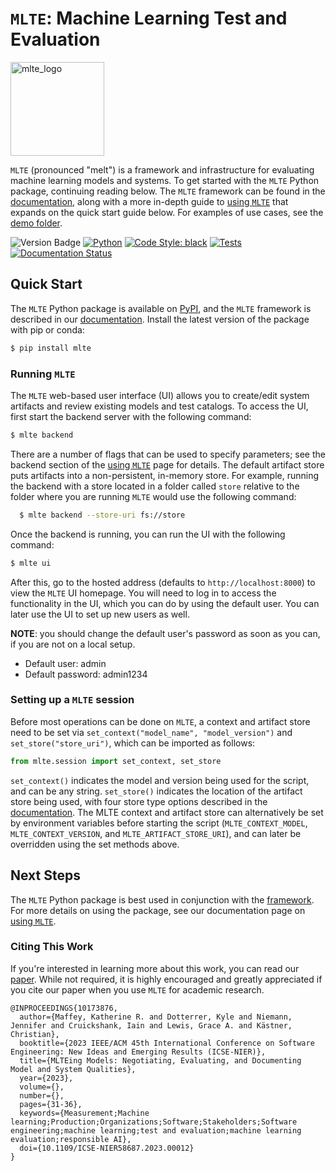 # `MLTE`: Machine Learning Test and Evaluation

<img src="https://raw.githubusercontent.com/mlte-team/mlte/master/assets/MLTE_Logo_Color.svg" alt="mlte_logo" width="150"/>

`MLTE` (pronounced "melt") is a framework and infrastructure for evaluating machine learning models and systems. To get started with the `MLTE` Python package, continuing reading below. The `MLTE` framework can be found in the <a href="https://mlte.readthedocs.io/en/latest/" target="_blank">documentation</a>, along with a more in-depth guide to <a href="https://mlte.readthedocs.io/en/latest/using_mlte/" target="_blank">using `MLTE`</a> that expands on the quick start guide below. For examples of use cases, see the <a href="https://github.com/mlte-team/mlte/tree/master/demo" target="_blank">demo folder</a>. 

![Version Badge](https://img.shields.io/badge/release-v2.0.0-e19b38)
[![Python](https://img.shields.io/pypi/pyversions/mlte.svg)](https://badge.fury.io/py/mlte)
[![Code Style: black](https://img.shields.io/badge/code%20style-black-000000.svg)](https://github.com/psf/black)
[![Tests](https://github.com/mlte-team/mlte/actions/workflows/ci.yaml/badge.svg)](https://github.com/mlte-team/mlte/actions/workflows/ci.yaml)
[![Documentation Status](https://readthedocs.org/projects/mlte/badge/?version=latest)](https://mlte.readthedocs.io/en/latest/?badge=latest)

## Quick Start

The `MLTE` Python package is available on <a href="https://pypi.org/project/mlte/" target="_blank">PyPI</a>, and the `MLTE` framework is described in our <a href="https://mlte.readthedocs.io/en/latest/" target="_blank">documentation</a>. Install the latest version of the package with pip or conda:

```bash
$ pip install mlte
```

### Running `MLTE`

The `MLTE` web-based user interface (UI) allows you to create/edit system artifacts and review existing models and test catalogs. To access the UI, first start the backend server with the following command:

```bash
$ mlte backend
```

There are a number of flags that can be used to specify parameters; see the backend section of the <a href="https://mlte.readthedocs.io/en/latest/using_mlte/" target="_blank">using `MLTE`</a> page for details. The default artifact store puts artifacts into a non-persistent, in-memory store. For example, running the backend with a store located in a folder called `store` relative to the folder where you are running `MLTE` would use the following command:

  ```bash
    $ mlte backend --store-uri fs://store
  ```

Once the backend is running, you can run the UI with the following command:

```bash
$ mlte ui
```

After this, go to the hosted address (defaults to `http://localhost:8000`) to view the `MLTE` UI homepage. You will need to log in to access the functionality in the UI, which you can do by using the default user. You can later use the UI to set up new users as well.

**NOTE**: you should change the default user's password as soon as you can, if you are not on a local setup.

* Default user: admin
* Default password: admin1234

### Setting up a `MLTE` session

Before most operations can be done on `MLTE`, a context and artifact store need to be set via ``set_context("model_name", "model_version")`` and ``set_store("store_uri")``, which can be imported as follows:

```python
from mlte.session import set_context, set_store
```
``set_context()`` indicates the model and version being used for the script, and can be any string. ``set_store()`` indicates the location of the artifact store being used, with four store type options described in the <a href="https://mlte.readthedocs.io/en/latest/using_mlte/" target="_blank">documentation</a>. The MLTE context and artifact store can alternatively be set by environment variables before starting the script (``MLTE_CONTEXT_MODEL``, ``MLTE_CONTEXT_VERSION``, and ``MLTE_ARTIFACT_STORE_URI``), and can later be overridden using the set methods above.

## Next Steps

The `MLTE` Python package is best used in conjunction with the <a href="https://mlte.readthedocs.io/en/latest/" target="_blank">framework</a>. For more details on using the package, see our documentation page on <a href="https://mlte.readthedocs.io/en/latest/using_mlte/" target="_blank">using `MLTE`</a>.

### Citing This Work

If you're interested in learning more about this work, you can read our <a href="https://ieeexplore.ieee.org/document/10173876" target="_blank">paper</a>. While not required, it is highly encouraged and greatly appreciated if you cite our paper when you use `MLTE` for academic research.

```
@INPROCEEDINGS{10173876,
  author={Maffey, Katherine R. and Dotterrer, Kyle and Niemann, Jennifer and Cruickshank, Iain and Lewis, Grace A. and Kästner, Christian},
  booktitle={2023 IEEE/ACM 45th International Conference on Software Engineering: New Ideas and Emerging Results (ICSE-NIER)}, 
  title={MLTEing Models: Negotiating, Evaluating, and Documenting Model and System Qualities}, 
  year={2023},
  volume={},
  number={},
  pages={31-36},
  keywords={Measurement;Machine learning;Production;Organizations;Software;Stakeholders;Software engineering;machine learning;test and evaluation;machine learning evaluation;responsible AI},
  doi={10.1109/ICSE-NIER58687.2023.00012}
}
```